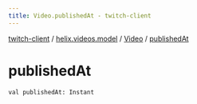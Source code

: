 ```yaml
---
title: Video.publishedAt - twitch-client
---
```


[twitch-client](../../index.html) / [helix.videos.model](../index.html) / [Video](index.html) / [publishedAt](./published-at.html)

# publishedAt

`val publishedAt: Instant`
